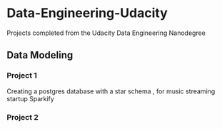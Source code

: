 # Data-Engineering-Udacity
Projects completed from the Udacity Data Engineering Nanodegree

## Data Modeling

### Project 1 
Creating a postgres database with a star schema , for music streaming startup Sparkify

### Project 2
